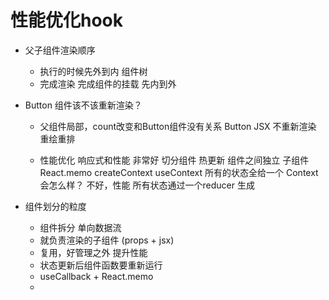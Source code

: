 # 性能优化hook

- 父子组件渲染顺序
  - 执行的时候先外到内 组件树
  - 完成渲染 完成组件的挂载 先内到外
- Button 组件该不该重新渲染？
  - 父组件局部，count改变和Button组件没有关系
      Button JSX 不重新渲染 重绘重排

  - 性能优化
      响应式和性能 非常好
      切分组件 热更新
      组件之间独立
      子组件 React.memo
      createContext useContext 所有的状态全给一个 Context 会怎么样？
      不好，性能 所有状态通过一个reducer 生成

- 组件划分的粒度
  - 组件拆分 单向数据流
  - 就负责渲染的子组件 (props + jsx)
  - 复用，好管理之外 提升性能
  - 状态更新后组件函数要重新运行
  - useCallback + React.memo
  - 